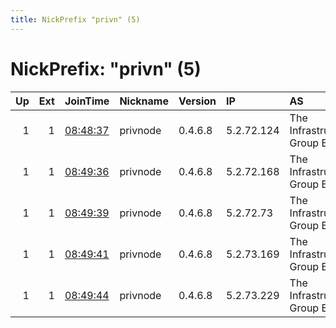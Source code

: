 ```yaml
---
title: NickPrefix "privn" (5)
---
```


# NickPrefix: "privn" (5)

|   Up |   Ext | JoinTime                                                                                              | Nickname   | Version   | IP         | AS                            | CC   |   ORp |   Dirp | OS    | Contact                     |   eFamMembers |
|-----:|------:|:------------------------------------------------------------------------------------------------------|:-----------|:----------|:-----------|:------------------------------|:-----|------:|-------:|:------|:----------------------------|--------------:|
|    1 |     1 | [08:48:37](https://nusenu.github.io/OrNetStats/w/relay/2090B415C279D4BE5286EF2AEBB28A3C9451CB1B.html) | privnode   | 0.4.6.8   | 5.2.72.124 | The Infrastructure Group B.V. | nl   |   443 |      0 | Linux | mickyricardo@protonmail.com |             5 |
|    1 |     1 | [08:49:36](https://nusenu.github.io/OrNetStats/w/relay/A09277B4CED08CFC3D0A84E9E3AB35A88AC56D2A.html) | privnode   | 0.4.6.8   | 5.2.72.168 | The Infrastructure Group B.V. | nl   |   443 |      0 | Linux | mickyricardo@protonmail.com |             5 |
|    1 |     1 | [08:49:39](https://nusenu.github.io/OrNetStats/w/relay/D6D88A2991AC4A3C5FD22EF6000493CBB1E3FF66.html) | privnode   | 0.4.6.8   | 5.2.72.73  | The Infrastructure Group B.V. | nl   |   443 |      0 | Linux | mickyricardo@protonmail.com |             5 |
|    1 |     1 | [08:49:41](https://nusenu.github.io/OrNetStats/w/relay/99EC8A4EF16B32361C8D5A88075B7DBEEA2EAD62.html) | privnode   | 0.4.6.8   | 5.2.73.169 | The Infrastructure Group B.V. | nl   |   443 |      0 | Linux | mickyricardo@protonmail.com |             5 |
|    1 |     1 | [08:49:44](https://nusenu.github.io/OrNetStats/w/relay/A2F136BED22CC47536533ECD6B47DBAAC4A9C4AC.html) | privnode   | 0.4.6.8   | 5.2.73.229 | The Infrastructure Group B.V. | nl   |   443 |      0 | Linux | mickyricardo@protonmail.com |             5 |
